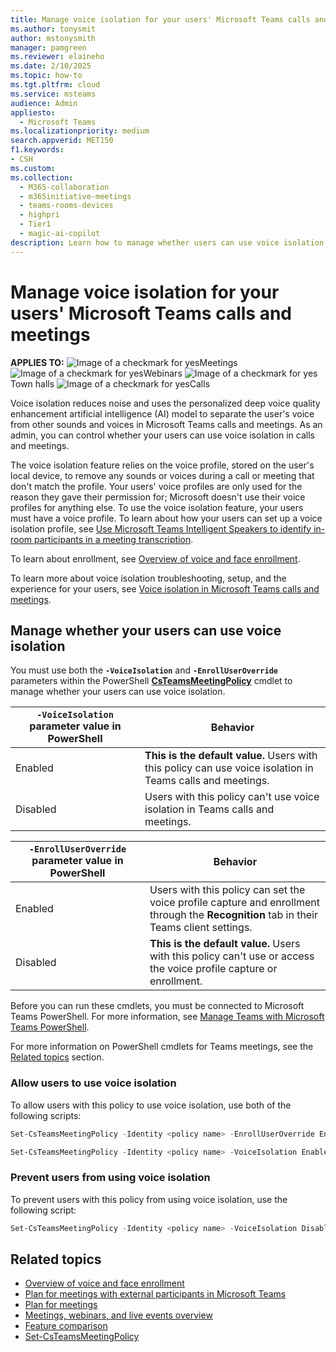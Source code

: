 ```yaml
---
title: Manage voice isolation for your users' Microsoft Teams calls and meetings
ms.author: tonysmit
author: mstonysmith
manager: pamgreen
ms.reviewer: elaineho
ms.date: 2/10/2025
ms.topic: how-to
ms.tgt.pltfrm: cloud
ms.service: msteams
audience: Admin
appliesto: 
  - Microsoft Teams
ms.localizationpriority: medium
search.appverid: MET150
f1.keywords:
- CSH
ms.custom: 
ms.collection: 
  - M365-collaboration
  - m365initiative-meetings
  - teams-rooms-devices
  - highpri
  - Tier1
  - magic-ai-copilot
description: Learn how to manage whether users can use voice isolation for IT Admins in Microsoft Teams. 
---
```


# Manage voice isolation for your users' Microsoft Teams calls and meetings

**APPLIES TO:** ![Image of a checkmark for yes](/office/media/icons/success-teams.png)Meetings ![Image of a checkmark for yes](/office/media/icons/success-teams.png)Webinars ![Image of a checkmark for yes](/office/media/icons/success-teams.png)Town halls ![Image of a checkmark for yes](/office/media/icons/success-teams.png)Calls

Voice isolation reduces noise and uses the personalized deep voice quality enhancement artificial intelligence (AI) model to separate the user's voice from other sounds and voices in Microsoft Teams calls and meetings. As an admin, you can control whether your users can use voice isolation in calls and meetings.

The voice isolation feature relies on the voice profile, stored on the user's local device, to remove any sounds or voices during a call or meeting that don't match the profile. Your users' voice profiles are only used for the reason they gave their permission for; Microsoft doesn't use their voice profiles for anything else. To use the voice isolation feature, your users must have a voice profile. To learn about how your users can set up a voice isolation profile, see [Use Microsoft Teams Intelligent Speakers to identify in-room participants in a meeting transcription](https://support.microsoft.com/office/use-microsoft-teams-intelligent-speakers-to-identify-in-room-participants-in-a-meeting-transcription-a075d6c0-30b3-44b9-b218-556a87fadc00#bkmk_setupvoiceprofile).

To learn about enrollment, see [Overview of voice and face enrollment](/microsoftteams/rooms/voice-and-face-recognition).

To learn more about voice isolation troubleshooting, setup, and the experience for your users, see [Voice isolation in Microsoft Teams calls and meetings](https://support.microsoft.com/office/voice-isolation-in-microsoft-teams-calls-and-meetings-a9756ea9-4cec-44c4-aefb-6f5d17c89427).

## Manage whether your users can use voice isolation

You must use both the **`-VoiceIsolation`** and **`-EnrollUserOverride`** parameters within the PowerShell [**CsTeamsMeetingPolicy**](/powershell/module/teams/set-csteamsmeetingpolicy) cmdlet to manage whether your users can use voice isolation.

| **`-VoiceIsolation`** parameter value in PowerShell| Behavior|
|---------|---------------|
|Enabled| **This is the default value.** Users with this policy can use voice isolation in Teams calls and meetings. |
|Disabled| Users with this policy can't use voice isolation in Teams calls and meetings.|

| **`-EnrollUserOverride`** parameter value in PowerShell| Behavior|
|---------|---------------|
|Enabled| Users with this policy can set the voice profile capture and enrollment through the **Recognition** tab in their Teams client settings.  |
|Disabled| **This is the default value.** Users with this policy can't use or access the voice profile capture or enrollment.|

Before you can run these cmdlets, you must be connected to Microsoft Teams PowerShell. For more information, see [Manage Teams with Microsoft Teams PowerShell](/microsoftteams/teams-powershell-managing-teams).

For more information on PowerShell cmdlets for Teams meetings, see the [Related topics](#related-topics) section.

### Allow users to use voice isolation

To allow users with this policy to use voice isolation, use both of the following scripts:

```powershell
Set-CsTeamsMeetingPolicy -Identity <policy name> -EnrollUserOverride Enabled
```

```powershell
Set-CsTeamsMeetingPolicy -Identity <policy name> -VoiceIsolation Enabled
```

### Prevent users from using voice isolation

To prevent users with this policy from using voice isolation, use the following script:

```powershell
Set-CsTeamsMeetingPolicy -Identity <policy name> -VoiceIsolation Disabled
```

## Related topics

- [Overview of voice and face enrollment](/microsoftteams/rooms/voice-and-face-recognition)
- [Plan for meetings with external participants in Microsoft Teams](plan-meetings-external-participants.md)
- [Plan for meetings](plan-meetings.md)
- [Meetings, webinars, and live events overview](quick-start-meetings-live-events.md)
- [Feature comparison](meeting-webinar-town-hall-feature-comparison.md)
- [Set-CsTeamsMeetingPolicy](/powershell/module/teams/set-csteamsmeetingpolicy)
